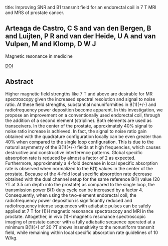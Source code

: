 title: Improving SNR and B1 transmit field for an endorectal coil in 7 T MRI and MRS of prostate cancer.

## Arteaga de Castro, C S and van den Bergen, B and Luijten, P R and van der Heide, U A and van Vulpen, M and Klomp, D W J
Magnetic resonance in medicine

<a href="https://doi.org/10.1002/mrm.23200">DOI</a>

## Abstract
Higher magnetic field strengths like 7 T and above are desirable for MR spectroscopy given the increased spectral resolution and signal to noise ratio. At these field strengths, substantial nonuniformities in B(1)(+/-) and radiofrequency power deposition become apparent. In this investigation, we propose an improvement on a conventionally used endorectal coil, through the addition of a second element (stripline). Both elements are used as transceivers. In the center of the prostate, approximately 40% signal to noise ratio increase is achieved. In fact, the signal to noise ratio gain obtained with the quadrature configuration locally can be even greater than 40% when compared to the single loop configuration. This is due to the natural asymmetry of the B(1)(+/-) fields at high frequencies, which causes destructive and constructive interference patterns. Global specific absorption rate is reduced by almost a factor of 2 as expected. Furthermore, approximately a 4-fold decrease in local specific absorption rate is observed when normalized to the B(1) values in the center of the prostate. Because of the 4-fold local specific absorption rate decrease obtained with the dual channel setup for the same reference B(1) value (20 ?T at 3.5 cm depth into the prostate) as compared to the single loop, the transmission power B(1) duty cycle can be increased by a factor 4. Consequently, when using the two-element endorectal coil, the radiofrequency power deposition is significantly reduced and radiofrequency intense sequences with adiabatic pulses can be safely applied at 7 T for (1)H magnetic resonance spectroscopy and MRI in the prostate. Altogether, in vivo (1)H magnetic resonance spectroscopic imaging of prostate cancer with a fully adiabatic sequence operated at a minimum B(1)(+) of 20 ?T shows insensitivity to the nonuniform transmit field, while remaining within local specific absorption rate guidelines of 10 W/kg.

